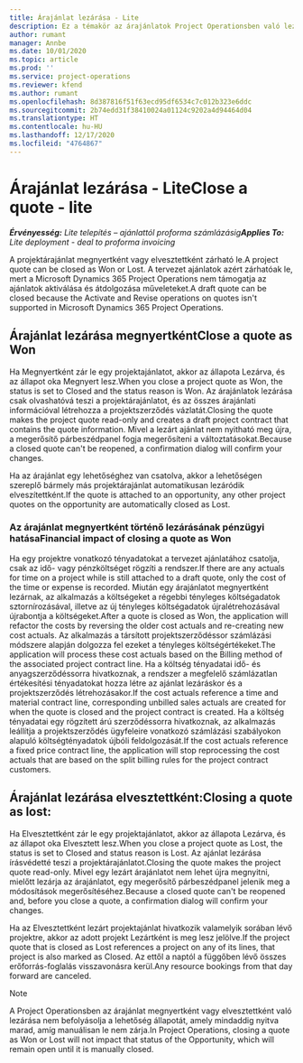 ```yaml
---
title: Árajánlat lezárása - Lite
description: Ez a témakör az árajánlatok Project Operationsben való lezárásáról nyújt tájékoztatást.
author: rumant
manager: Annbe
ms.date: 10/01/2020
ms.topic: article
ms.prod: ''
ms.service: project-operations
ms.reviewer: kfend
ms.author: rumant
ms.openlocfilehash: 8d387816f51f63ecd95df6534c7c012b323e6ddc
ms.sourcegitcommit: 2b74edd31f38410024a01124c9202a4d94464d04
ms.translationtype: HT
ms.contentlocale: hu-HU
ms.lasthandoff: 12/17/2020
ms.locfileid: "4764867"
---
```

# <a name="close-a-quote---lite"></a><span data-ttu-id="f6b28-103">Árajánlat lezárása - Lite</span><span class="sxs-lookup"><span data-stu-id="f6b28-103">Close a quote - lite</span></span>

<span data-ttu-id="f6b28-104">_**Érvényesség:** Lite telepítés – ajánlattól proforma számlázásig_</span><span class="sxs-lookup"><span data-stu-id="f6b28-104">_**Applies To:** Lite deployment - deal to proforma invoicing_</span></span>

<span data-ttu-id="f6b28-105">A projektárajánlat megnyertként vagy elvesztettként zárható le.</span><span class="sxs-lookup"><span data-stu-id="f6b28-105">A project quote can be closed as Won or Lost.</span></span> <span data-ttu-id="f6b28-106">A tervezet ajánlatok azért zárhatóak le, mert a Microsoft Dynamics 365 Project Operations nem támogatja az ajánlatok aktiválása és átdolgozása műveleteket.</span><span class="sxs-lookup"><span data-stu-id="f6b28-106">A draft quote can be closed because the Activate and Revise operations on quotes isn't supported in Microsoft Dynamics 365 Project Operations.</span></span>

## <a name="close-a-quote-as-won"></a><span data-ttu-id="f6b28-107">Árajánlat lezárása megnyertként</span><span class="sxs-lookup"><span data-stu-id="f6b28-107">Close a quote as Won</span></span>

<span data-ttu-id="f6b28-108">Ha Megnyertként zár le egy projektajánlatot, akkor az állapota Lezárva, és az állapot oka Megnyert lesz.</span><span class="sxs-lookup"><span data-stu-id="f6b28-108">When you close a project quote as Won, the status is set to Closed and the status reason is Won.</span></span> <span data-ttu-id="f6b28-109">Az árajánlatok lezárása csak olvashatóvá teszi a projektárajánlatot, és az összes árajánlati információval létrehozza a projektszerződés vázlatát.</span><span class="sxs-lookup"><span data-stu-id="f6b28-109">Closing the quote makes the project quote read-only and creates a draft project contract that contains the quote information.</span></span> <span data-ttu-id="f6b28-110">Mivel a lezárt ajánlat nem nyitható meg újra, a megerősítő párbeszédpanel fogja megerősíteni a változtatásokat.</span><span class="sxs-lookup"><span data-stu-id="f6b28-110">Because a closed quote can't be reopened, a confirmation dialog will confirm your changes.</span></span>

<span data-ttu-id="f6b28-111">Ha az árajánlat egy lehetőséghez van csatolva, akkor a lehetőségen szereplő bármely más projektárajánlat automatikusan lezáródik elveszítettként.</span><span class="sxs-lookup"><span data-stu-id="f6b28-111">If the quote is attached to an opportunity, any other project quotes on the opportunity are automatically closed as Lost.</span></span>

### <a name="financial-impact-of-closing-a-quote-as-won"></a><span data-ttu-id="f6b28-112">Az árajánlat megnyertként történő lezárásának pénzügyi hatása</span><span class="sxs-lookup"><span data-stu-id="f6b28-112">Financial impact of closing a quote as Won</span></span>

<span data-ttu-id="f6b28-113">Ha egy projektre vonatkozó tényadatokat a tervezet ajánlatához csatolja, csak az idő- vagy pénzköltséget rögzíti a rendszer.</span><span class="sxs-lookup"><span data-stu-id="f6b28-113">If there are any actuals for time on a project while is still attached to a draft quote, only the cost of the time or expense is recorded.</span></span> <span data-ttu-id="f6b28-114">Miután egy árajánlatot megnyertként lezárnak, az alkalmazás a költségeket a régebbi tényleges költségadatok sztornírozásával, illetve az új tényleges költségadatok újralétrehozásával újrabontja a költségeket.</span><span class="sxs-lookup"><span data-stu-id="f6b28-114">After a quote is closed as Won, the application will refactor the costs by reversing the older cost actuals and re-creating new cost actuals.</span></span> <span data-ttu-id="f6b28-115">Az alkalmazás a társított projektszerződéssor számlázási módszere alapján dolgozza fel ezeket a tényleges költségértékeket.</span><span class="sxs-lookup"><span data-stu-id="f6b28-115">The application will process these cost actuals based on the Billing method of the associated project contract line.</span></span> <span data-ttu-id="f6b28-116">Ha a költség tényadatai idő- és anyagszerződéssorra hivatkoznak, a rendszer a megfelelő számlázatlan értékesítési tényadatokat hozza létre az ajánlat lezáráskor és a projektszerződés létrehozásakor.</span><span class="sxs-lookup"><span data-stu-id="f6b28-116">If the cost actuals reference a time and material contract line, corresponding unbilled sales actuals are created for when the quote is closed and the project contract is created.</span></span> <span data-ttu-id="f6b28-117">Ha a költség tényadatai egy rögzített árú szerződéssorra hivatkoznak, az alkalmazás leállítja a projektszerződés ügyfeleire vonatkozó számlázási szabályokon alapuló költségtényadatok újbóli feldolgozását.</span><span class="sxs-lookup"><span data-stu-id="f6b28-117">If the cost actuals reference a fixed price contract line, the application will stop reprocessing the cost actuals that are based on the split billing rules for the project contract customers.</span></span>

## <a name="closing-a-quote-as-lost"></a><span data-ttu-id="f6b28-118">Árajánlat lezárása elvesztettként:</span><span class="sxs-lookup"><span data-stu-id="f6b28-118">Closing a quote as lost:</span></span>

<span data-ttu-id="f6b28-119">Ha Elvesztettként zár le egy projektajánlatot, akkor az állapota Lezárva, és az állapot oka Elvesztett lesz.</span><span class="sxs-lookup"><span data-stu-id="f6b28-119">When you close a project quote as Lost, the status is set to Closed and status reason is Lost.</span></span> <span data-ttu-id="f6b28-120">Az ajánlat lezárása írásvédetté teszi a projektárajánlatot.</span><span class="sxs-lookup"><span data-stu-id="f6b28-120">Closing the quote makes the project quote read-only.</span></span> <span data-ttu-id="f6b28-121">Mivel egy lezárt árajánlatot nem lehet újra megnyitni, mielőtt lezárja az árajánlatot, egy megerősítő párbeszédpanel jelenik meg a módosítások megerősítéséhez.</span><span class="sxs-lookup"><span data-stu-id="f6b28-121">Because a closed quote can't be reopened and, before you close a quote, a confirmation dialog will confirm your changes.</span></span>

<span data-ttu-id="f6b28-122">Ha az Elvesztettként lezárt projektajánlat hivatkozik valamelyik sorában lévő projektre, akkor az adott projekt Lezártként is meg lesz jelölve.</span><span class="sxs-lookup"><span data-stu-id="f6b28-122">If the project quote that is closed as Lost references a project on any of its lines, that project is also marked as Closed.</span></span> <span data-ttu-id="f6b28-123">Az ettől a naptól a függőben lévő összes erőforrás-foglalás visszavonásra kerül.</span><span class="sxs-lookup"><span data-stu-id="f6b28-123">Any resource bookings from that day forward are canceled.</span></span>

> [!NOTE]
> <span data-ttu-id="f6b28-124">A Project Operationsben az árajánlat megnyertként vagy elvesztettként való lezárása nem befolyásolja a lehetőség állapotát, amely mindaddig nyitva marad, amíg manuálisan le nem zárja.</span><span class="sxs-lookup"><span data-stu-id="f6b28-124">In Project Operations, closing a quote as Won or Lost will not impact that status of the Opportunity, which will remain open until it is manually closed.</span></span>
